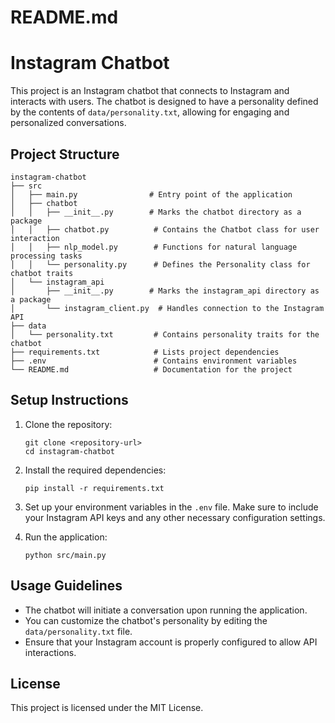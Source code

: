 # README.md

# Instagram Chatbot

This project is an Instagram chatbot that connects to Instagram and interacts with users. The chatbot is designed to have a personality defined by the contents of `data/personality.txt`, allowing for engaging and personalized conversations.

## Project Structure

```
instagram-chatbot
├── src
│   ├── main.py                # Entry point of the application
│   ├── chatbot
│   │   ├── __init__.py        # Marks the chatbot directory as a package
│   │   ├── chatbot.py          # Contains the Chatbot class for user interaction
│   │   ├── nlp_model.py        # Functions for natural language processing tasks
│   │   └── personality.py      # Defines the Personality class for chatbot traits
│   └── instagram_api
│       ├── __init__.py        # Marks the instagram_api directory as a package
│       └── instagram_client.py  # Handles connection to the Instagram API
├── data
│   └── personality.txt         # Contains personality traits for the chatbot
├── requirements.txt            # Lists project dependencies
├── .env                        # Contains environment variables
└── README.md                   # Documentation for the project
```

## Setup Instructions

1. Clone the repository:
   ```
   git clone <repository-url>
   cd instagram-chatbot
   ```

2. Install the required dependencies:
   ```
   pip install -r requirements.txt
   ```

3. Set up your environment variables in the `.env` file. Make sure to include your Instagram API keys and any other necessary configuration settings.

4. Run the application:
   ```
   python src/main.py
   ```

## Usage Guidelines

- The chatbot will initiate a conversation upon running the application.
- You can customize the chatbot's personality by editing the `data/personality.txt` file.
- Ensure that your Instagram account is properly configured to allow API interactions.

## License

This project is licensed under the MIT License.